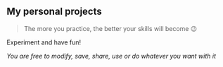 ## My personal projects 

> The more you practice, the better your skills will become 😉

Experiment and have fun!

*You are free to modify, save, share, use or do whatever you want with it*
